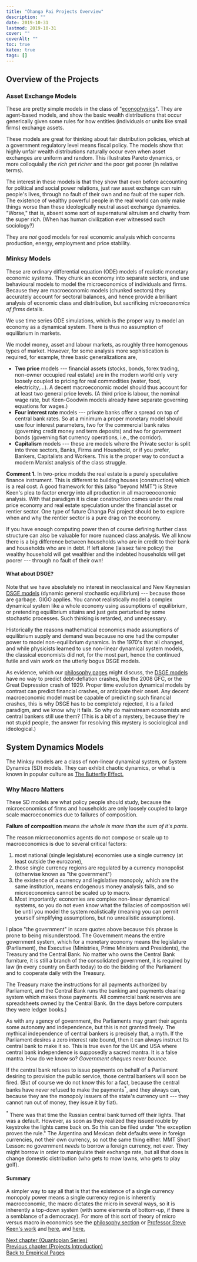 ```yaml
---
title: "Ōhanga Pai Projects Overview"
description: ""
date: 2019-10-31
lastmod: 2019-10-31
cover: ""
coverAlt: ""
toc: true
katex: true
tags: []
---
```


## Overview of the Projects

### Asset Exchange Models

These are pretty simple models in the class of "[econophysics](https://en.wikipedia.org/wiki/Econophysics)".
They are agent-based models, and show the basic wealth distributions that occur generically given some rules for how entities (individuals or units like small firms) exchange assets.

These models are great for thinking about fair distribution policies, which at a government regulatory level means fiscal policy. 
The models show that highly unfair wealth distributions naturally occur even when asset exchanges are uniform and random. 
This illustrates Pareto dynamics, or more colloquially *the rich get richer* and the poor get poorer (in relative terms).

The interest in these models is that they show that even before accounting for political and social power relations, just raw asset exchange can ruin people's lives, through no fault of their own and no fault of the super rich. 
The existence of wealthy powerful people in the real world can only make things worse than these ideologically neutral asset exchange dynamics.
"Worse," that is, absent some sort of supernatural altruism and charity from the super rich. 
(When has human civilization ever witnessed such sociology?)

They are *not* good models for real economic analysis which concerns production, energy, employment and price stability.

### Minksy Models

These are ordinary differential equation (ODE) models of realistic monetary economic systems. 
They chunk an economy into separate sectors, and use behavioural models to model the microeconomics of individuals and firms. 
Because they are macroeconomic models (chunked sectors) they accurately account for sectoral balances, and hence provide a brilliant analysis of economic class and distribution, but sacrificing *microeconomics of firms* details.

We use time series ODE simulations, which is the proper way to model an economy as a dynamical system. 
There is thus no assumption of equilibrium in markets.

We model money, asset and labour markets, as roughly three homogenous types of market. However, for some analysis more sophistication is required, for example, three basic generalizations are,

* **Two price** models --- financial assets (stocks, bonds, forex trading, non-owner occupied real estate) are in the modern world only very loosely coupled to pricing for real commodities (water, food, electricity,...). A decent macroeconomic model should thus account for at least two general price levels. (A third price is labour, the nominal wage rate, but Keen-Goodwin models already have separate governing equations for wages.)
* **Four interest rate** models --- private banks offer a spread on top of central bank rates. So at a minimum a proper monetary model should use four interest parameters, two for the commercial bank rates (governing credit money and term deposits) and two for government bonds (governing fiat currency operations, i.e., the corridor).
* **Capitalism** models --- these are models where the Private sector is split into three sectors, Banks, Firms and Household, or if you prefer, Bankers, Capitalists and Workers. This is the proper way to conduct a modern Marxist analysis of the class struggle.

**Comment 1.** In two-price models the real estate is a purely speculative finance instrument. This is different to building houses (construction) which is a real cost. 
A good framework for this (also "beyond MMT") is Steve Keen's plea to factor energy into all production in all macroeoconomic analysis. 
With that paradigm it is clear construction comes under the real price economy and real estate speculation under the financial asset or rentier sector. 
One type of future Ōhanga Pai project should be to explore when and why the rentier sector is a pure drag on the economy.

If you have enough computing power then of course defining further class structure can also be valuable for more nuanced class analysis. 
We all know there is a big difference between households who are in credit to their bank and households who are in debt. 
If left alone (laissez faire policy) the wealthy household will get wealthier and the indebted households will get poorer --- through no fault of their own!

#### What about DSGE? 

Note that we have absolutely no interest in neoclassical and New Keynesian [DSGE models](https://arxiv.org/pdf/2210.16224) (dynamic general stochastic equilibrium) --- because those are garbage. 
GIGO applies. 
You cannot realistically model a complex dynamical system like a whole economy using assumptions of equilibrium, or pretending equilibrium attains and just gets perturbed by some stochastic processes. 
Such thinking is retarded, and unnecessary. 

Historically the reasons mathematical economics made assumptions of equilibrium supply and demand was because no one had the computer power to model non-equilibrium dynamics. 
In the 1970's that all changed, and while physicists learned to use non-linear dynamical system models, the classical economists did not, for the most part, hence the continued futile and vain work on the utterly bogus DSGE models.

As evidence, which our [philosophy pages](/questions/) might discuss, the [DSGE models](https://arxiv.org/pdf/2210.16224) have no way to predict debt-deflation crashes, like the 2008 GFC, or the Great Depression crash of 1929. 
Proper time evolution dynamical models by contrast can predict financial crashes, or anticipate their onset. 
Any decent macroeconomic model must be capable of predicting such financial crashes, this is why DSGE has to be completely rejected, it is a failed paradigm, and we know why it fails. 
So why do mainstream economists and central bankers still use them? (This is a bit of a mystery, because they're not stupid people, the answer for resolving this mystery is sociological and ideological.)


## System Dynamics Models

The Minksy models are a class of non-linear dynamical system, or System Dynamics (SD) models. 
They can exhibit chaotic dynamics, or what is known in popular culture as [The Butterfly Effect.](https://en.wikipedia.org/wiki/Butterfly_effect)

### Why Macro Matters

These SD models are what policy people should study, because the microeconomics of firms and households are only loosely coupled to large scale macroeconomics due to failures of composition. 

**Failure of composition** means *the whole is more than the sum of it's parts*.

The reason microeconomics agents do not compose or scale up to macroeconomics is due to several critical factors:

1. most national (single legislature) economies use a single currency (at least outside the eurozone),
2. those single currency regions are regulated by a currency monopolist (otherwise known as "the government")
3. the existence of a currency and legislative monopoly, which are the same institution, means endogenous money analysis fails, and so microeconomics cannot be scaled up to macro.
4. Most importantly: economies are complex non-linear dynamical systems, so you do not even know what the fallacies of composition will be until you model the system realistically (meaning you can permit yourself simplifying assumptions, but no unrealistic assumptions).

I place "the government" in scare quotes above because this phrase is prone to being misunderstood. The Government means the entire government system, which for a monetary economy means the legislature (Parliament), the Executive (Ministries, Prime Ministers and Presidents), the Treasury and the Central Bank. 
No matter who owns the Central Bank furniture, it is still a branch of the consolidated government, it is required by law (in every country on Earth today) to do the bidding of the Parliament and to cooperate daily with the Treasury.

The Treasury make the instructions for all payments authorized by Parliament, and the Central Bank runs the banking and payments clearing system which makes those payments. 
All commercial bank reserves are spreadsheets owned by the Central Bank.
(In the days before computers they were ledger books.)

As with any agency of government, the Parliaments may grant their agents some autonomy and independence, but this is not granted freely. 
The mythical independence of central bankers is precisely that, a myth. 
If the Parliament desires a zero interest rate bound, then it can always instruct Its central bank to make it so. 
This is true even for the UK and USA where central bank independence is supposedly a sacred mantra.  It is a false mantra. 
How do we know so? *Government cheques never bounce.*

If the central bank refuses to issue payments on behalf of a Parliament desiring to provision the public service, those central bankers will soon be fired. 
(But of course we do not know this for a fact, because the central banks have never refused to make the payments${}^\ast$, and they always can, because they are the monopoly issuers of the state's currency unit --- they cannot run out of money, they issue it by fiat).

${}^\ast$ There was that time the Russian central bank turned off their lights. That was a default. However, as soon as they realized they issued rouble by keystroke the lights came back on. So this can be filed under "the exception proves the rule."
The Argentina and Mexican debt defaults were in foreign currencies, not their own currency, so not the same thing either. 
MMT Short Lesson: no government *needs* to borrow a foreign currency, not ever. 
They might borrow in order to manipulate their exchange rate, but all that does is change domestic distribution (who gets to mow lawns, who gets to play golf).

#### Summary

A simpler way to say all that is that the existence of a single currency monopoly power means a single currency region is inherently macroeconomic, the macro dictates the micro in several ways, so it is inherently a top-down system (with some elements of bottom-up, if there is a semblance of a democracy). 
For more of this sort of theory of micro versus macro in economics see the [philosophy section](/ohanga-pai/questions/) or [Professor Steve Keen\'s work](https://doi.org/10.1080/09538259.2020.1810887) and [here](https://ssrn.com/abstract=3466606), and [here.](https://www.rrojasdatabank.info/Keen49.pdf)



[Next chapter (Quantopian Series)](../99_1_quantopian_phacks)  
[Previous chapter (Projects Introduction)](../0_introduction_to_projects)  
[Back to Empirical Pages](../)
